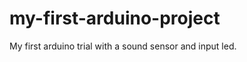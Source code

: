 my-first-arduino-project
========================

My first arduino trial with a sound sensor and input led.
